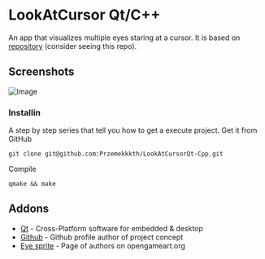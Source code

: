 # LookAtCursor Qt/C++
An app that visualizes multiple eyes staring at a cursor. It is based on [repository](https://github.com/OneLoneCoder/Javidx9/blob/master/PixelGameEngine/SmallerProjects/OneLoneCoder_PGE_PeriodicNumbers.cpp) 
(consider seeing this repo).

## Screenshots

![Image](https://user-images.githubusercontent.com/28188300/229716629-fc808559-1224-4066-98e6-9af36bca66be.gif)

### Installin
A step by step series  that tell you how to get a execute project.
Get it from GitHub
```
git clone git@github.com:Przemekkkth/LookAtCursorQt-Cpp.git
```
Compile
```
qmake && make
```

## Addons
* [Qt](https://www.qt.io/) - Cross-Platform software for embedded & desktop
* [Github](https://github.com/OneLoneCoder) - Github profile author of project concept 
* [Eye sprite](https://opengameart.org/content/observers) - Page of authors on opengameart.org
